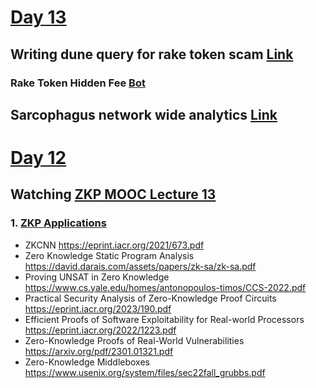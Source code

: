 # [Day 13](https://youtu.be/aGee3LdEtbE)
## Writing dune query for rake token scam [Link](https://dune.com/bhagirathnath18/all-time-fee-collected-by-rake-token)
### Rake Token Hidden Fee [Bot](https://explorer.forta.network/bot/0x601412378e2cea526d390f3e0a275f6b0e4bb2e549aedb2a577158d323b36842) 
## Sarcophagus network wide analytics [Link](https://dune.com/bhagirathnath18/sarcophagus-network-wide-analytics)


# [Day 12](https://youtu.be/iPjf1Vp1too)
## Watching [ZKP MOOC Lecture 13](https://youtube.com/playlist?list=PLS01nW3Rtgor9mqIK8fqtEwqxg_aP2lr2)
### 1. [ZKP Applications](https://www.youtube.com/watch?v=tbEsv2afhko)
  - ZKCNN https://eprint.iacr.org/2021/673.pdf
  - Zero Knowledge Static Program Analysis  https://david.darais.com/assets/papers/zk-sa/zk-sa.pdf
  - Proving UNSAT in Zero Knowledge https://www.cs.yale.edu/homes/antonopoulos-timos/CCS-2022.pdf
  - Practical Security Analysis of Zero-Knowledge Proof Circuits https://eprint.iacr.org/2023/190.pdf
  - Efficient Proofs of Software Exploitability for Real-world Processors https://eprint.iacr.org/2022/1223.pdf
  - Zero-Knowledge Proofs of Real-World Vulnerabilities https://arxiv.org/pdf/2301.01321.pdf
  - Zero-Knowledge Middleboxes https://www.usenix.org/system/files/sec22fall_grubbs.pdf

